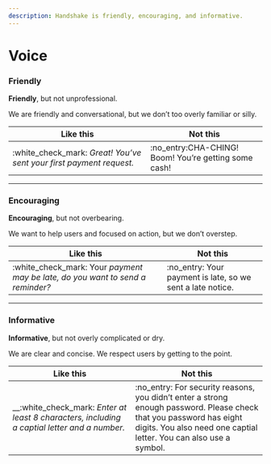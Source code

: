 ```yaml
---
description: Handshake is friendly, encouraging, and informative.
---
```


# Voice

### **Friendly**

**Friendly**, but not unprofessional.

We are friendly and conversational, but we don’t too overly familiar or silly.

| Like this                                                             | Not this                                              |
| --------------------------------------------------------------------- | ----------------------------------------------------- |
| :white\_check\_mark: _Great! You’ve sent your first payment request._ | :no\_entry:CHA-CHING! Boom! You’re getting some cash! |

****

### **Encouraging**

**Encouraging**, but not overbearing.

We want to help users and focused on action, but we don’t overstep.



| Like this                                                                         | Not this                                                    |
| --------------------------------------------------------------------------------- | ----------------------------------------------------------- |
| :white\_check\_mark: Your _payment may be late, do you want to send a reminder?_  | :no\_entry: Your payment is late, so we sent a late notice. |

****

### **Informative**

**Informative**, but not overly complicated or dry.

We are clear and concise. We respect users by getting to the point.

| Like this                                                                                      | Not this                                                                                                                                                                                   |
| ---------------------------------------------------------------------------------------------- | ------------------------------------------------------------------------------------------------------------------------------------------------------------------------------------------ |
| __:white\_check\_mark: _Enter at least 8 characters, including a captial letter and a number._ | :no\_entry: For security reasons, you didn’t enter a strong enough password. Please check that you password has eight digits. You also need one captial letter. You can also use a symbol. |

